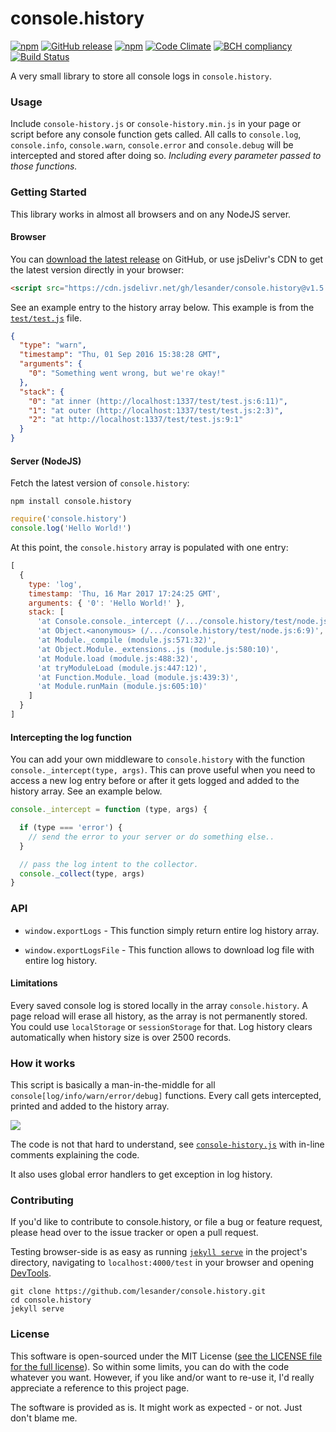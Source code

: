 # console.history
[![npm](https://img.shields.io/npm/v/console.history.svg)]()
[![GitHub release](https://img.shields.io/github/release/lesander/console.history.svg?maxAge=2592000)]()
[![npm](https://img.shields.io/npm/dt/console.history.svg)]()
[![Code Climate](https://codeclimate.com/github/lesander/console.history/badges/gpa.svg)](https://codeclimate.com/github/lesander/console.history)
[![BCH compliancy](https://bettercodehub.com/edge/badge/lesander/console.history)](https://bettercodehub.com)
[![Build Status](https://travis-ci.org/lesander/console.history.svg?branch=master)](https://travis-ci.org/lesander/console.history)


A very small library to store all console logs in `console.history`.

### Usage
Include `console-history.js` or `console-history.min.js` in your page or script before any console function gets called. All calls to `console.log`, `console.info`, `console.warn`, `console.error` and `console.debug` will be intercepted and stored after doing so. *Including every parameter passed to those functions.*

### Getting Started
This library works in almost all browsers and on any NodeJS server.

#### Browser
You can [download the latest release](https://github.com/lesander/console.history/releases/latest) on GitHub, or use jsDelivr's CDN to get the latest version directly in your browser:
```html
<script src="https://cdn.jsdelivr.net/gh/lesander/console.history@v1.5.1/console-history.min.js"></script>
```
See an example entry to the history array below. This example is from the [`test/test.js`](test/test.js) file.
```json
{
  "type": "warn",
  "timestamp": "Thu, 01 Sep 2016 15:38:28 GMT",
  "arguments": {
    "0": "Something went wrong, but we're okay!"
  },
  "stack": {
    "0": "at inner (http://localhost:1337/test/test.js:6:11)",
    "1": "at outer (http://localhost:1337/test/test.js:2:3)",
    "2": "at http://localhost:1337/test/test.js:9:1"
  }
}
```

#### Server (NodeJS)
Fetch the latest version of `console.history`:
```shell
npm install console.history
```
```js
require('console.history')
console.log('Hello World!')
```
At this point, the `console.history` array is populated with one entry:
```js
[
  {
    type: 'log',
    timestamp: 'Thu, 16 Mar 2017 17:24:25 GMT',
    arguments: { '0': 'Hello World!' },
    stack: [
      'at Console.console._intercept (/.../console.history/test/node.js:4:11)',
      'at Object.<anonymous> (/.../console.history/test/node.js:6:9)',
      'at Module._compile (module.js:571:32)',
      'at Object.Module._extensions..js (module.js:580:10)',
      'at Module.load (module.js:488:32)',
      'at tryModuleLoad (module.js:447:12)',
      'at Function.Module._load (module.js:439:3)',
      'at Module.runMain (module.js:605:10)'
    ]
  }
]
```

#### Intercepting the log function
You can add your own middleware to `console.history` with the function `console._intercept(type, args)`. This can prove useful when you need to access a new log entry before or after it gets logged and added to the history array. See an example below.

```js
console._intercept = function (type, args) {

  if (type === 'error') {
    // send the error to your server or do something else..
  }

  // pass the log intent to the collector.
  console._collect(type, args)
}

```

### API

* `window.exportLogs` - This function simply return entire log history array.

* `window.exportLogsFile` - This function allows to download log file with entire log history.


#### Limitations

Every saved console log is stored locally in the array `console.history`. A page reload will erase all history, as the array is not permanently stored. You could use `localStorage` or `sessionStorage` for that.
Log history clears automatically when history size is over 2500 records.

### How it works
This script is basically a man-in-the-middle for all `console[log/info/warn/error/debug]` functions. Every call gets intercepted, printed and added to the history array.

![](test/diagram.png)

The code is not that hard to understand, see [`console-history.js`](/console-history.js) with in-line comments explaining the code.

It also uses global error handlers to get exception in log history.

### Contributing
If you'd like to contribute to console.history, or file a bug or feature request, please head over to the issue tracker or open a pull request.

Testing browser-side is as easy as running [`jekyll serve`](https://jekyllrb.com) in the project's directory, navigating to `localhost:4000/test` in your browser and opening [DevTools](https://developer.chrome.com/devtools).
```shell
git clone https://github.com/lesander/console.history.git
cd console.history
jekyll serve
```

### License
This software is open-sourced under the MIT License ([see the LICENSE file for the full license](/LICENSE)). So within some limits, you can do with the code whatever you want. However, if you like and/or want to re-use it, I'd really appreciate a reference to this project page.

The software is provided as is. It might work as expected - or not.
Just don't blame me.
